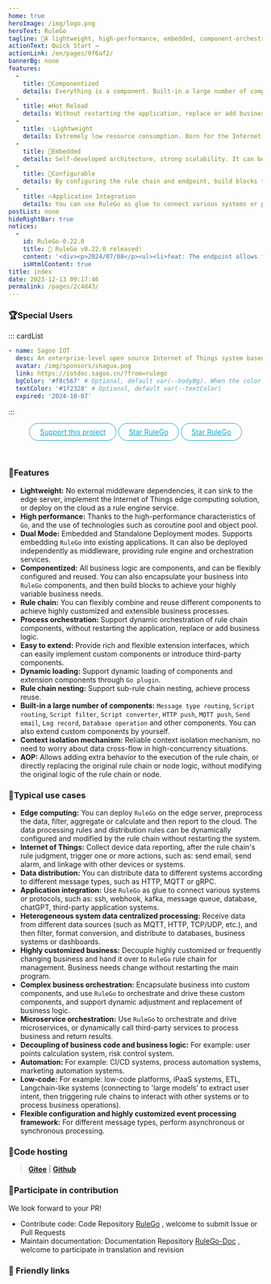 ```yaml
---
home: true
heroImage: /img/logo.png
heroText: RuleGo
tagline: 🚀A lightweight, high-performance, embedded, component-orchestrated rule engine based on Go language
actionText: Quick Start →
actionLink: /en/pages/0f6af2/
bannerBg: none
features: 
  - 
    title: 🧩Componentized
    details: Everything is a component. Built-in a large number of components, you can flexibly configure and reuse them.
  - 
    title: ☘️Hot Reload
    details: Without restarting the application, replace or add business logic.
  - 
    title: ✨Lightweight
    details: Extremely low resource consumption. Born for the Internet of Things, but far more than the Internet of Things.
  - 
    title: 🎯Embedded
    details: Self-developed architecture, strong scalability. It can be seamlessly integrated into the project. No dependency on any third-party components, simple deployment.
  - 
    title: 📑Configurable
    details: By configuring the rule chain and endpoint, build blocks to achieve your highly variable business needs.
  - 
    title: 🔥Application Integration
    details: You can use RuleGo as glue to connect various systems or protocols.
postList: none
hideRightBar: true
notices: 
  - 
    id: RuleGo-0.22.0
    title: 📢 RuleGo v0.22.0 released!
    content: '<div><p>2024/07/08</p><ul><li>feat: The endpoint allows for visual configuration. </li><li>feat: Added Redis endpoint component</li><li>feat: Added NATS endpoint component</li><li>feat: Added NATS node component</li><li>feat: Added for node component</li><li>feat: Added execute local command node component</li><li>feat: Added template node component</li><li>feat: Added metadataTransform node component</li><li>feat: Added APIs related to the rule engine interruption recovery</li><li>feat: Endpoint allows specifying to start execution from a certain node in the rule chain</li></ul><p style="text-align: center;"><a href="https://github.com/rulego/rulego/blob/main/doc/CHANGELOG.md" target="_blank">View details</a></p></div>'
    isHtmlContent: true
title: index
date: 2023-12-13 09:17:46
permalink: /pages/2c4d43/
---
```


<Notice :data="$frontmatter.notices"/>

### 🏆Special Users

::: cardList
```yaml
- name: Sagoo IOT
  desc: An enterprise-level open source Internet of Things system based on Golang development
  avatar: /img/sponsors/shaguo.png
  link: https://iotdoc.sagoo.cn/?from=rulego
  bgColor: '#f8c567' # Optional, default var(--bodyBg). When the color value has a #, please add single quotes
  textColor: '#1f2328' # Optional, default var(--textColor)
  expired: '2024-10-07'
```  
:::

<p align="center">
  <a class="become-sponsor iconfont " href="/en/pages/ccf224">Support this project</a>
  <a class="become-sponsor iconfont icon-github " href="https://github.com/rulego/rulego" target="_blank">Star RuleGo</a>
  <a class="become-sponsor iconfont icon-gitee" href="https://gitee.com/rulego/rulego" target="_blank">Star RuleGo</a>
</p>

<style>
  .become-sponsor{
    padding: 8px 20px;
    display: inline-block;
    color: #11a8cd;
    border-radius: 30px;
    box-sizing: border-box;
    border: 1px solid #11a8cd;
  }
 .become-sponsor:hover{
    border: 1px solid #13bee8;
    color: #13bee8;
  }
</style>

<br/>


### 🚀Features

* **Lightweight:** No external middleware dependencies, it can sink to the edge server, implement the Internet of Things edge computing solution, or deploy on the cloud as a rule engine service.
* **High performance:** Thanks to the high-performance characteristics of `Go`, and the use of technologies such as coroutine pool and object pool.
* **Dual Mode:** Embedded and Standalone Deployment modes. Supports embedding `RuleGo` into existing applications. It can also be deployed independently as middleware, providing rule engine and orchestration services.
* **Componentized:** All business logic are components, and can be flexibly configured and reused. You can also encapsulate your business into `RuleGo` components, and then build blocks to achieve your highly variable business needs.
* **Rule chain:** You can flexibly combine and reuse different components to achieve highly customized and extensible business processes.
* **Process orchestration:** Support dynamic orchestration of rule chain components, without restarting the application, replace or add business logic.
* **Easy to extend:** Provide rich and flexible extension interfaces, which can easily implement custom components or introduce third-party components.
* **Dynamic loading:** Support dynamic loading of components and extension components through `Go plugin`.
* **Rule chain nesting:** Support sub-rule chain nesting, achieve process reuse.
* **Built-in a large number of components:** `Message type routing`, `Script routing`, `Script filter`, `Script converter`, `HTTP push`, `MQTT push`, `Send email`, `Log record`, `Database operation`
  and other components. You can also extend custom components by yourself.
* **Context isolation mechanism:** Reliable context isolation mechanism, no need to worry about data cross-flow in high-concurrency situations.
* **AOP:** Allows adding extra behavior to the execution of the rule chain, or directly replacing the original rule chain or node logic, without modifying the original logic of the rule chain or node.

### 🎯Typical use cases

* **Edge computing:** You can deploy `RuleGo` on the edge server, preprocess the data, filter, aggregate or calculate and then report to the cloud. The data processing rules and distribution rules can be dynamically configured and modified by the rule chain without restarting the system.
* **Internet of Things:** Collect device data reporting, after the rule chain's rule judgment, trigger one or more actions, such as: send email, send alarm, and linkage with other devices or systems.
* **Data distribution:** You can distribute data to different systems according to different message types, such as HTTP, MQTT or gRPC.
* **Application integration:** Use `RuleGo` as glue to connect various systems or protocols, such as: ssh, webhook, kafka, message queue, database, chatGPT, third-party application systems.
* **Heterogeneous system data centralized processing:** Receive data from different data sources (such as MQTT, HTTP, TCP/UDP, etc.), and then filter, format conversion, and distribute to databases, business systems or dashboards.
* **Highly customized business:** Decouple highly customized or frequently changing business and hand it over to `RuleGo` rule chain for management. Business needs change without restarting the main program.
* **Complex business orchestration:** Encapsulate business into custom components, and use `RuleGo` to orchestrate and drive these custom components, and support dynamic adjustment and replacement of business logic.
* **Microservice orchestration:** Use `RuleGo` to orchestrate and drive microservices, or dynamically call third-party services to process business and return results.
* **Decoupling of business code and business logic:** For example: user points calculation system, risk control system.
* **Automation:** For example: CI/CD systems, process automation systems, marketing automation systems.
* **Low-code:** For example: low-code platforms, iPaaS systems, ETL, Langchain-like systems (connecting to 'large models' to extract user intent, then triggering rule chains to interact with other systems or to process business operations).
* **Flexible configuration and highly customized event processing framework:** For different message types, perform asynchronous or synchronous processing.

### 🎈Code hosting

> **[Gitee](https://gitee.com/rulego/rulego)** | **[Github](https://github.com/rulego/rulego)**

### 🧸Participate in contribution

We look forward to your PR!

- Contribute code: Code Repository [RuleGo](https://github.com/rulego/rulego) , welcome to submit Issue or Pull Requests
- Maintain documentation: Documentation Repository [RuleGo-Doc](https://github.com/rulego/rulego-doc) , welcome to participate in translation and revision

### 🧲 Friendly links

<div class="row">
    <span class="link">
        <a href="https://baomidou.com" target="_blank" title="MybatisPlus">
            <img :src="$withBase('/img/links/mybatis-plus-logo.png')" class="no-zoom">
        </a>
    </span>

</div>

<style>
  .link {
    width: 10em;
    text-align: left;
  }
  .link img {
    height:1.8em;
    max-width:180px;
    margin: 14px;
  }
  .row {
    display: flex;
    flex-direction: row;
  }
</style>